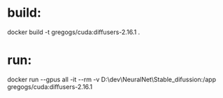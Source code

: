# build:
docker build -t gregogs/cuda:diffusers-2.16.1 .
# run:
docker run --gpus all -it --rm -v D:\dev\NeuralNet\Stable_difussion:/app gregogs/cuda:diffusers-2.16.1

